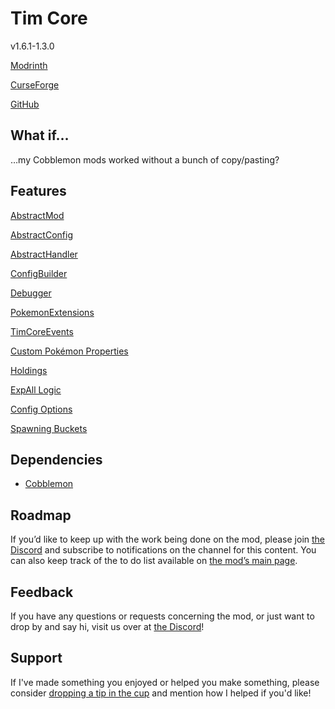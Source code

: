 # Tim Core

v1.6.1-1.3.0

[Modrinth](https://modrinth.com/mod/cobblemon-tim-core)

[CurseForge](https://www.curseforge.com/minecraft/mc-mods/cobblemon-tim-core)

[GitHub](https://github.com/timinc-cobble/cobblemon-tim-core)

## What if…

…my Cobblemon mods worked without a bunch of copy/pasting?

## Features

[AbstractMod](https://www.notion.so/AbstractMod-24957e0d4afd81d197b0c5a654c5de6e?pvs=21)

[AbstractConfig](https://www.notion.so/AbstractConfig-24957e0d4afd8113953bd14a50e77a23?pvs=21)

[AbstractHandler](https://www.notion.so/AbstractHandler-24957e0d4afd81e49c48db185143b752?pvs=21)

[ConfigBuilder](https://www.notion.so/ConfigBuilder-24957e0d4afd810b9445f741a829e6b3?pvs=21)

[Debugger](https://www.notion.so/Debugger-24957e0d4afd81368316d0195e9de861?pvs=21)

[PokemonExtensions](https://www.notion.so/PokemonExtensions-24957e0d4afd812088f0e91c513eda83?pvs=21)

[TimCoreEvents](https://www.notion.so/TimCoreEvents-24957e0d4afd8174b65fd29f7c63dad3?pvs=21)

[Custom Pokémon Properties](https://www.notion.so/Custom-Pok-mon-Properties-24957e0d4afd817db03df256f1383bc6?pvs=21)

[Holdings](https://www.notion.so/Holdings-24957e0d4afd81e6ba56d8b706150122?pvs=21)

[ExpAll Logic](https://www.notion.so/ExpAll-Logic-24957e0d4afd8190aa39f0296beec5eb?pvs=21)

[Config Options](https://www.notion.so/Config-Options-24957e0d4afd81fea1f7c97184cbe30a?pvs=21)

[Spawning Buckets](https://www.notion.so/Spawning-Buckets-24957e0d4afd809abdded522adecaff2?pvs=21)

## Dependencies

- [Cobblemon](https://www.notion.so/Cobblemon-22157e0d4afd80a49896c70a775a3c7f?pvs=21)

## Roadmap

If you’d like to keep up with the work being done on the mod, please join [the Discord](https://discord.com/invite/WKAR27SdSv) and subscribe to notifications on the channel for this content. You can also keep track of the to do list available on [the mod’s main page](https://www.notion.so/Tim-Core-22057e0d4afd809b9c02e78f26805376?pvs=21).

## Feedback

If you have any questions or requests concerning the mod, or just want to drop by and say hi, visit us over at [the Discord](https://discord.com/invite/WKAR27SdSv)!

## Support

If I've made something you enjoyed or helped you make something, please consider [dropping a tip in the cup](https://ko-fi.com/timsminecraftmods) and mention how I helped if you'd like!
